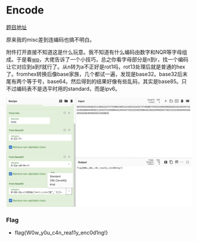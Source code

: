 # Encode

[题目地址](https://adworld.xctf.org.cn/challenges/details?hash=bc528606-1312-11ed-9827-fa163e4fa633&task_category_id=1)

原来我的misc差到连编码也搞不明白。

附件打开直接不知道这是什么玩意。我不知道有什么编码由数字和NQR等字母组成。于是看[wp](https://blog.csdn.net/u014029795/article/details/120558887)，大佬告诉了一个小技巧，总之你看字母部分是n到r，找一个编码让它对应到a到f就行了。从n转为a不正好是rot1吗，rot13处理后就是普通的hex了。fromhex转换后像base家族，几个都试一遍，发现是base32。base32后末尾有两个等于号，base64。然后得到的结果好像有些乱码，其实是base85。只不过编码表不是选平时用的standard，而是ipv6。

![base_85](../../images/base85.png)

### Flag
- flag{W0w_y0u_c4n_rea11y_enc0d1ng!}